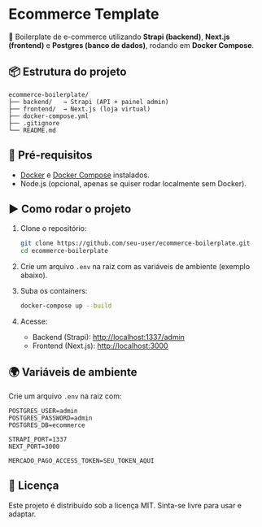 # Ecommerce Template

🚀 Boilerplate de e-commerce utilizando **Strapi (backend)**, **Next.js
(frontend)** e **Postgres (banco de dados)**, rodando em **Docker
Compose**.

## 📦 Estrutura do projeto

    ecommerce-boilerplate/
    ├── backend/   → Strapi (API + painel admin)
    ├── frontend/  → Next.js (loja virtual)
    ├── docker-compose.yml
    ├── .gitignore
    └── README.md

## 🔧 Pré-requisitos

-   [Docker](https://www.docker.com/) e [Docker
    Compose](https://docs.docker.com/compose/) instalados.
-   Node.js (opcional, apenas se quiser rodar localmente sem Docker).

## ▶️ Como rodar o projeto

1.  Clone o repositório:

    ``` bash
    git clone https://github.com/seu-user/ecommerce-boilerplate.git
    cd ecommerce-boilerplate
    ```

2.  Crie um arquivo `.env` na raiz com as variáveis de ambiente (exemplo
    abaixo).

3.  Suba os containers:

    ``` bash
    docker-compose up --build
    ```

4.  Acesse:

    -   Backend (Strapi): <http://localhost:1337/admin>
    -   Frontend (Next.js): <http://localhost:3000>

## 🌍 Variáveis de ambiente

Crie um arquivo `.env` na raiz com:

    POSTGRES_USER=admin
    POSTGRES_PASSWORD=admin
    POSTGRES_DB=ecommerce

    STRAPI_PORT=1337
    NEXT_PORT=3000

    MERCADO_PAGO_ACCESS_TOKEN=SEU_TOKEN_AQUI

## 📜 Licença

Este projeto é distribuído sob a licença MIT. Sinta-se livre para usar e
adaptar.
